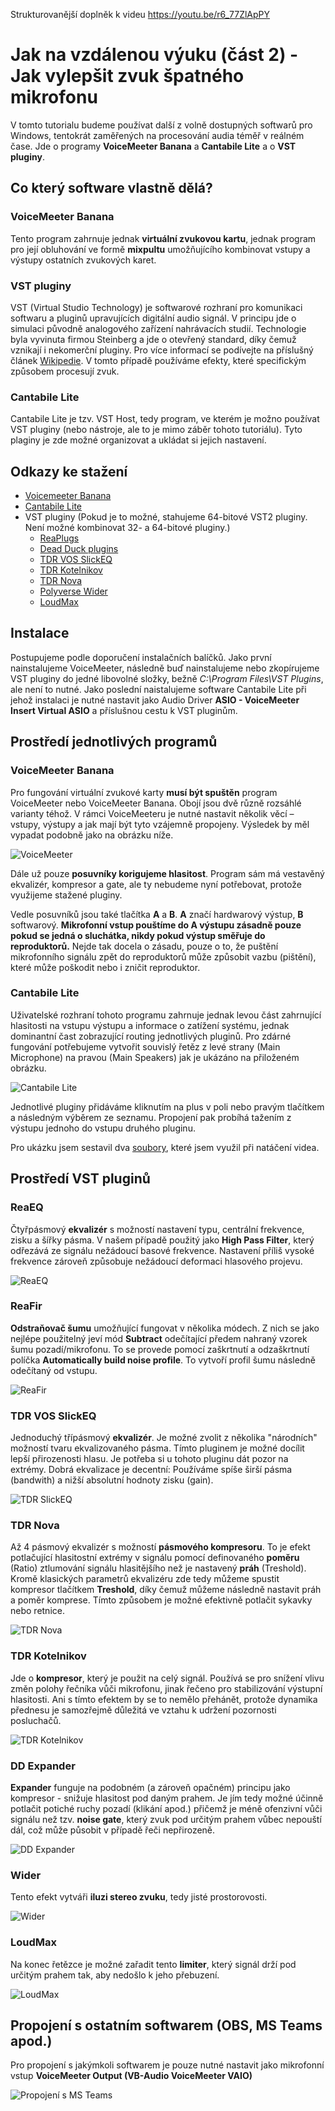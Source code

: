 Strukturovanější doplněk k videu https://youtu.be/r6_77ZlApPY

# Jak na vzdálenou výuku (část 2) - Jak vylepšit zvuk špatného mikrofonu

V tomto tutorialu budeme používat další z volně dostupných softwarů pro Windows, tentokrát zaměřených na procesování audia téměř v reálném čase. Jde o programy **VoiceMeeter Banana** a **Cantabile Lite** a o **VST pluginy**.

## Co který software vlastně dělá?

### VoiceMeeter Banana
Tento program zahrnuje jednak **virtuální zvukovou kartu**, jednak program pro její obluhování ve formě **mixpultu** umožňujícího kombinovat vstupy a výstupy ostatních zvukových karet.

### VST pluginy
VST (Virtual Studio Technology) je softwarové rozhraní pro komunikaci softwaru a pluginů upravujících digitální audio signál. V principu jde o simulaci původně analogového zařízení nahrávacích studií. Technologie byla vyvinuta firmou Steinberg a jde o otevřený standard, díky čemuž vznikají i nekomerční pluginy. Pro více informací se podívejte na příslušný článek [Wikipedie](https://cs.wikipedia.org/wiki/Virtual_Studio_Technology). V tomto případě používáme efekty, které specifickým způsobem procesují zvuk.

### Cantabile Lite
Cantabile Lite je tzv. VST Host, tedy program, ve kterém je možno používat VST pluginy (nebo nástroje, ale to je mimo záběr tohoto tutoriálu). Tyto plaginy je zde možné organizovat a ukládat si jejich nastavení.

## Odkazy ke stažení
- [Voicemeeter Banana](https://vb-audio.com/Voicemeeter/index.htm)
- [Cantabile Lite](https://www.cantabilesoftware.com/free-vst-host)
- VST pluginy (Pokud je to možné, stahujeme 64-bitové VST2 pluginy. Není možné kombinovat 32- a 64-bitové pluginy.)
  - [ReaPlugs](https://www.reaper.fm/reaplugs/)
  - [Dead Duck plugins](http://deadducksoftware.blogspot.com/)
  - [TDR VOS SlickEQ](https://www.tokyodawn.net/tdr-vos-slickeq/)
  - [TDR Kotelnikov](https://www.tokyodawn.net/tdr-kotelnikov/)
  - [TDR Nova](https://www.tokyodawn.net/tdr-nova/)
  - [Polyverse Wider](https://polyversemusic.com/products/wider/)
  - [LoudMax](https://www.kvraudio.com/product/loudmax-by-thomas-mundt)

## Instalace
Postupujeme podle doporučení instalačních balíčků. Jako první nainstalujeme VoiceMeeter, následně buď nainstalujeme nebo zkopírujeme VST pluginy do jedné libovolné složky, bežně *C:\Program Files\VST Plugins*, ale není to nutné. Jako poslední naistalujeme software Cantabile Lite při jehož instalaci je nutné nastavit jako Audio Driver **ASIO - VoiceMeeter Insert Virtual ASIO** a příslušnou cestu k VST pluginům. 

## Prostředí jednotlivých programů
### VoiceMeeter Banana
Pro fungování virtuální zvukové karty **musí být spuštěn** program VoiceMeeter nebo VoiceMeeter Banana. Obojí jsou dvě různě rozsáhlé varianty téhož. V rámci VoiceMeeteru je nutné nastavit několik věcí – vstupy, výstupy a jak mají být tyto vzájemně propojeny. Výsledek by měl vypadat podobně jako na obrázku níže.

![VoiceMeeter](obr/1_voicemeeter.png)

Dále už pouze **posuvníky korigujeme hlasitost**. Program sám má vestavěný ekvalizér, kompresor a gate, ale ty nebudeme nyní potřebovat, protože využijeme stažené pluginy.

Vedle posuvníků jsou také tlačítka **A** a **B**. **A** značí hardwarový výstup, **B** softwarový. **Mikrofonní vstup pouštíme do A výstupu zásadně pouze pokud se jedná o sluchátka, nikdy pokud výstup směřuje do reproduktorů.** Nejde tak docela o zásadu, pouze o to, že puštění mikrofonního signálu zpět do reproduktorů může způsobit vazbu (pištění), které může poškodit nebo i zničit reproduktor. 

### Cantabile Lite
Uživatelské rozhraní tohoto programu zahrnuje jednak levou část zahrnující hlasitosti na vstupu výstupu a informace o zatížení systému, jednak dominantní čast zobrazující routing jednotlivých pluginů. Pro zdárné fungování potřebujeme vytvořit souvislý řetěz z levé strany (Main Microphone) na pravou (Main Speakers) jak je ukázáno na přiloženém obrázku.

![Cantabile Lite](obr/1_cantabile.png)

Jednotlivé pluginy přidáváme kliknutím na plus v poli nebo pravým tlačítkem a následným výběrem ze seznamu. Propojení pak probíhá tažením z výstupu jednoho do vstupu druhého pluginu.

Pro ukázku jsem sestavil dva [soubory](https://uloz.to/file/FwN7TwznPO8O/cantabile-rar), které jsem využil při natáčení videa.

## Prostředí VST pluginů
### ReaEQ
Čtyřpásmový **ekvalizér** s možností nastavení typu, centrální frekvence, zisku a šířky pásma. V našem případě použitý jako **High Pass Filter**, který odřezává ze signálu nežádoucí basové frekvence. Nastavení příliš vysoké frekvence zároveň způsobuje nežádoucí deformaci hlasového projevu.

![ReaEQ](obr/1_reaeq.png)

### ReaFir
**Odstraňovač šumu** umožňující fungovat v několika módech. Z nich se jako nejlépe použitelný jeví mód **Subtract** odečítající předem nahraný vzorek šumu pozadí/mikrofonu. To se provede pomocí zaškrtnutí a odzaškrtnutí políčka **Automatically build noise profile**. To vytvoří profil šumu následně odečítaný od vstupu.

![ReaFir](obr/1_reafir.png)

### TDR VOS SlickEQ
Jednoduchý třípásmový **ekvalizér**. Je možné zvolit z několika "národních" možností tvaru ekvalizovaného pásma. Tímto pluginem je možné docílit lepší přirozenosti hlasu. Je potřeba si u tohoto pluginu dát pozor na extrémy. Dobrá ekvalizace je decentní: Používáme spíše širší pásma (bandwith) a nižší absolutní hodnoty zisku (gain).

![TDR SlickEQ](obr/1_slickeq.png)

### TDR Nova
Až 4 pásmový ekvalizér s možností **pásmového kompresoru**. To je efekt potlačující hlasitostní extrémy v signálu pomocí definovaného **poměru** (Ratio) ztlumování signálu hlasitějšího než je nastavený **práh** (Treshold). Kromě klasických parametrů ekvalizéru zde tedy můžeme spustit kompresor tlačítkem **Treshold**, díky čemuž můžeme následně nastavit práh a poměr komprese. Tímto způsobem je možné efektivně potlačit sykavky nebo retnice.

![TDR Nova](obr/1_nova.png)

### TDR Kotelnikov
Jde o **kompresor**, který je použit na celý signál. Používá se pro snížení vlivu změn polohy řečníka vůči mikrofonu, jinak řečeno pro stabilizování výstupní hlasitosti. Ani s tímto efektem by se to nemělo přehánět, protože dynamika přednesu je samozřejmě důležitá ve vztahu k udržení pozornosti posluchačů.

![TDR Kotelnikov](obr/1_kotelnikov.png)

### DD Expander
**Expander** funguje na podobném (a zároveň opačném) principu jako kompresor - snižuje hlasitost pod daným prahem. Je jím tedy možné účinně potlačit potiché ruchy pozadí (klikání apod.) přičemž je méně ofenzivní vůči signálu než tzv. **noise gate**, který zvuk pod určitým prahem vůbec nepouští dál, což může působit v případě řeči nepřirozeně.

![DD Expander](obr/1_expander.png)

### Wider
Tento efekt vytváři **iluzi stereo zvuku**, tedy jisté prostorovosti.

![Wider](obr/1_wider.png)

### LoudMax
Na konec řetězce je možné zařadit tento **limiter**, který signál drží pod určitým prahem tak, aby nedošlo k jeho přebuzení.

![LoudMax](obr/1_loudmax.png)

## Propojení s ostatním softwarem (OBS, MS Teams apod.)
Pro propojení s jakýmkoli softwarem je pouze nutné nastavit jako mikrofonní vstup **VoiceMeeter Output (VB-Audio VoiceMeeter VAIO)**

![Propojení s MS Teams](obr/1_teams.png)
